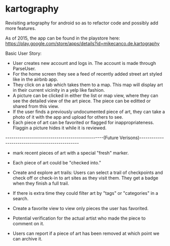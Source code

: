 # kartography
Revisiting artography for android so as to refactor code and possibly add more features. 


As of 2015, the app can be found in the playstore here: https://play.google.com/store/apps/details?id=mikecanco.de.kartography


Basic User Story:
- User creates new account and logs in.  The account is made through ParseUser. 
- For the home screen they see a feed of recently added street art styled like in the airbnb app.
- They click on a tab which takes them to a map. This map will display art in their current vicinity in a yelp like fashion.
- A picture can be clicked in either the list or map view, where they can see the detailed view of the art piece.  The piece can be editted or shared from this view.
- If the user finds a previously undocumented piece of art, they can take a photo of it with the app and upload for others to see.
- Each piece of art can be favorited or flagged for inappropriateness.  Flaggin a picture hides it while it is reviewed.

------------------------------------------------(Future Verisons)------------------------------------------------

- mark recent pieces of art with a special "fresh" marker.

- Each piece of art could be "checked into."

- Create and explore art trails: Users can select a trail of checkpoints and check off or check-in to art sites as they visit them. They get a badge when they finish a full trail.

- If there is extra time they could filter art by "tags" or "categories" in a search.

- Create a favorite view to view only pieces the user has favorited.

- Potential verification for the actual artist who made the piece to comment on it. 

- Users can report if a piece of art has been removed at which point we can archive it.  
